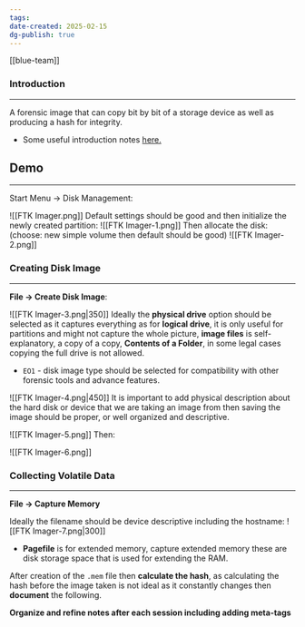 ```yaml
---
tags: 
date-created: 2025-02-15
dg-publish: true
---
```

[[blue-team]]
### Introduction
---
A forensic image that can copy bit by bit of a storage device as well as producing a hash for integrity.

- Some useful introduction notes [here.](obsidian://open?vault=notes&file=Atlas%2FCyber%20Defense%2F2023-12-09)
## Demo
---
Start Menu -> Disk Management:

![[FTK Imager.png]]
Default settings should be good and then initialize the newly created partition: ![[FTK Imager-1.png]]
Then allocate the disk: (choose: new simple volume then default should be good) ![[FTK Imager-2.png]]
### Creating Disk Image
---
**File -> Create Disk Image**: 

![[FTK Imager-3.png|350]]
Ideally the **physical drive** option should be selected as it captures everything as for **logical drive**, it is only useful for partitions and might not capture the whole picture, **image files** is self-explanatory, a copy of a copy, **Contents of a Folder**, in some legal cases copying the full drive is not allowed.

- `EO1` - disk image type should be selected for compatibility with other forensic tools and advance features.

![[FTK Imager-4.png|450]]
It is important to add physical description about the hard disk or device that we are taking an image from then saving the image should be proper, or well organized and descriptive.

![[FTK Imager-5.png]]
Then:

![[FTK Imager-6.png]]
### Collecting Volatile Data
---
**File -> Capture Memory**

Ideally the filename should be device descriptive including the hostname:
![[FTK Imager-7.png|300]]
- **Pagefile** is for extended memory, capture extended memory these are disk storage space that is used for extending the RAM. 

After creation of the `.mem` file then **calculate the hash**, as calculating the hash before the image taken is not ideal as it constantly changes then **document** the following.


**Organize and refine notes after each session including adding meta-tags**


